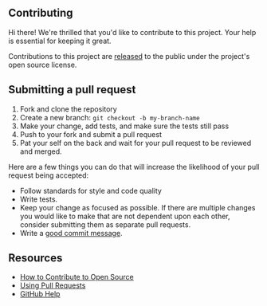 ## Contributing

[released]: https://help.github.com/articles/github-terms-of-service/#6-contributions-under-repository-license

Hi there! We're thrilled that you'd like to contribute to this project. Your
help is essential for keeping it great.

Contributions to this project are [released][released] to the public under the
project's open source license.

## Submitting a pull request

1. Fork and clone the repository
2. Create a new branch: `git checkout -b my-branch-name`
3. Make your change, add tests, and make sure the tests still pass
4. Push to your fork and submit a pull request
5. Pat your self on the back and wait for your pull request to be reviewed and merged.

Here are a few things you can do that will increase the likelihood of your pull
request being accepted:

- Follow standards for style and code quality
- Write tests.
- Keep your change as focused as possible. If there are multiple changes you
  would like to make that are not dependent upon each other, consider submitting
  them as separate pull requests.
- Write a [good commit message](http://tbaggery.com/2008/04/19/a-note-about-git-commit-messages.html).

## Resources

- [How to Contribute to Open Source](https://opensource.guide/how-to-contribute/)
- [Using Pull Requests](https://help.github.com/articles/about-pull-requests/)
- [GitHub Help](https://help.github.com)
